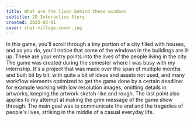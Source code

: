 ```yaml
---
title: What are the lives behind these windows
subtitle: 2D Interactive Story
created: 2023-03-01
cover: chat-village-cover.jpg
---
```


In this game, you'll scroll through a tiny portion of a city filled with houses, and as you do, you'll notice that some of the windows in the buildings are lit up. These are your entry points into the lives of the people living in the city.
The game was created during the semester where I was busy with my internship. It's a project that was made over the span of multiple months and built bit by bit, with quite a bit of ideas and assets not used, and many workflow elements optimized to get the game done by a certain deadline: for example working with low resolution images, omitting details in artworks, keeping the artwork sketch-like and rough. The last point also applies to my attempt at making the grim message of the game show through.
The main goal was to communicate the end and the tragedies of people's lives, striking in the middle of a casual everyday life.